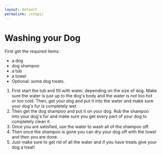 ```yaml
---
layout: default
permalink: /steps/
---
```


# Washing your Dog

 First get the required items: 
 
 * a dog
 * dog shampoo 
 * a tub
 * a towel
* Optional: some dog treats. 

1. First start the tub and fill with water, depending on the size of dog. Make sure the water is just up to the dog's body and the water is not too hot or too cold. Then, get your dog and put it into the water and make sure your dog's fur is completely wet. 
2. Then get the dog shampoo and put it on your dog. Rub the shampoo into your dog's fur and make sure you get every part of your dog to completely clean it. 
3. Once you are satisfied, use the water to wash all of the shampoo off. 
4. Then once the shampoo is gone you can dry your dog off with the towel and then you are done. 
5. Just make sure to get rid of all the water and if you have treats give your dog a treat!

